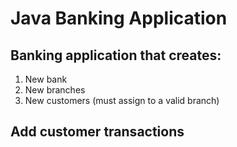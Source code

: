 # Java Banking Application

## Banking application that creates:
1. New bank
2. New branches
3. New customers (must assign to a valid branch)

## Add customer transactions

